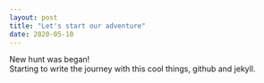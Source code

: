 ```yaml
---
layout: post
title: "Let's start our adventure"
date: 2020-05-10
---
```


New hunt was began! <br />
Starting to write the journey with this cool things, github and jekyll.

